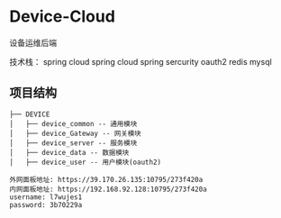 # Device-Cloud
设备运维后端

技术栈： spring cloud spring cloud spring sercurity oauth2 redis mysql 

## 项目结构
```
├── DEVICE
│   ├── device_common -- 通用模块
│   ├── device_Gateway -- 网关模块
│   ├── device_server -- 服务模块
│   ├── device_data -- 数据模块
│   ├── device_user -- 用户模块(oauth2)

外网面板地址: https://39.170.26.135:10795/273f420a
内网面板地址: https://192.168.92.128:10795/273f420a
username: l7wujes1
password: 3b70229a


